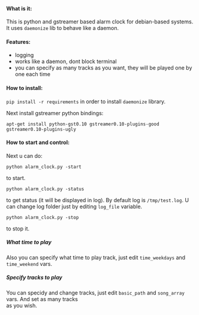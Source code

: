 #### What is it:

This is python and gstreamer based alarm clock for debian-based systems. It uses `daemonize` lib to
behave like a daemon.

#### Features:

- logging
- works like a daemon, dont block terminal
- you can specify as many tracks as you want, they will be played one by one each time

#### How to install:
`pip install -r requirements` in order to install `daemonize` library.

Next install gstreamer python bindings:

`apt-get install python-gst0.10 gstreamer0.10-plugins-good gstreamer0.10-plugins-ugly`

#### How to start and control:

Next u can do:

`python alarm_clock.py -start`  

 to start.

`python alarm_clock.py -status`  

to get status (it will be displayed in log). By default log is `/tmp/test.log`. U can change
log folder just by editing `log_file` variable.

`python alarm_clock.py -stop`  

 to stop it.

##### What time to play

Also you can specify what time to play track, just edit `time_weekdays` and `time_weekend` vars.

##### Specify tracks to play

You can specidy and change tracks, just edit `basic_path` and `song_array` vars. And set as many tracks  
as you wish.
